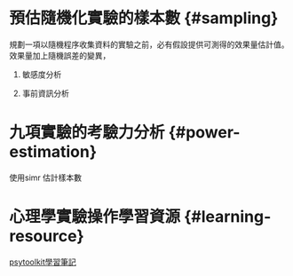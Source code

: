 # 預估隨機化實驗的樣本數 {#sampling}

規劃一項以隨機程序收集資料的實驗之前，必有假設提供可測得的效果量估計值。效果量加上隨機誤差的變異，



1. 敏感度分析



2. 事前資訊分析



# 九項實驗的考驗力分析 {#power-estimation}

使用simr
估計樣本數

# 心理學實驗操作學習資源 {#learning-resource}

[psytoolkit學習筆記](https://hackmd.io/s/S1WIz64IE)

